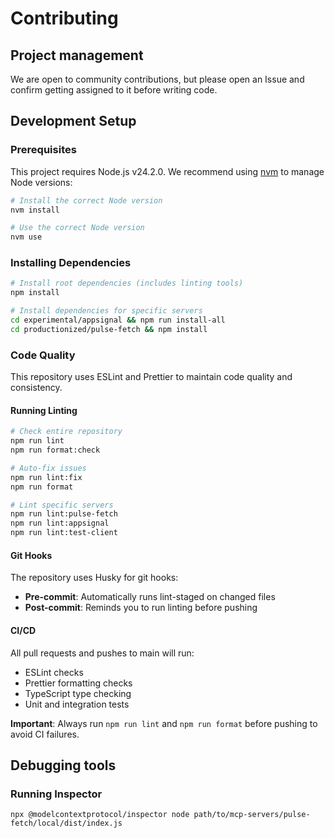 # Contributing

## Project management

We are open to community contributions, but please open an Issue and confirm getting assigned to it before writing code.

## Development Setup

### Prerequisites

This project requires Node.js v24.2.0. We recommend using [nvm](https://github.com/nvm-sh/nvm) to manage Node versions:

```bash
# Install the correct Node version
nvm install

# Use the correct Node version
nvm use
```

### Installing Dependencies

```bash
# Install root dependencies (includes linting tools)
npm install

# Install dependencies for specific servers
cd experimental/appsignal && npm run install-all
cd productionized/pulse-fetch && npm install
```

### Code Quality

This repository uses ESLint and Prettier to maintain code quality and consistency.

#### Running Linting

```bash
# Check entire repository
npm run lint
npm run format:check

# Auto-fix issues
npm run lint:fix
npm run format

# Lint specific servers
npm run lint:pulse-fetch
npm run lint:appsignal
npm run lint:test-client
```

#### Git Hooks

The repository uses Husky for git hooks:

- **Pre-commit**: Automatically runs lint-staged on changed files
- **Post-commit**: Reminds you to run linting before pushing

#### CI/CD

All pull requests and pushes to main will run:

- ESLint checks
- Prettier formatting checks
- TypeScript type checking
- Unit and integration tests

**Important**: Always run `npm run lint` and `npm run format` before pushing to avoid CI failures.

## Debugging tools

### Running Inspector

```
npx @modelcontextprotocol/inspector node path/to/mcp-servers/pulse-fetch/local/dist/index.js
```
